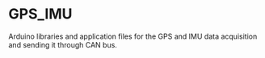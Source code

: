 # GPS_IMU
Arduino libraries and application files for the GPS and IMU data acquisition and sending it through CAN bus. 
